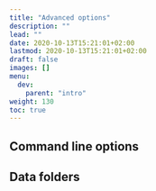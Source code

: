 ```yaml
---
title: "Advanced options"
description: ""
lead: ""
date: 2020-10-13T15:21:01+02:00
lastmod: 2020-10-13T15:21:01+02:00
draft: false
images: []
menu:
  dev:
    parent: "intro"
weight: 130
toc: true
---
```


## Command line options

## Data folders
